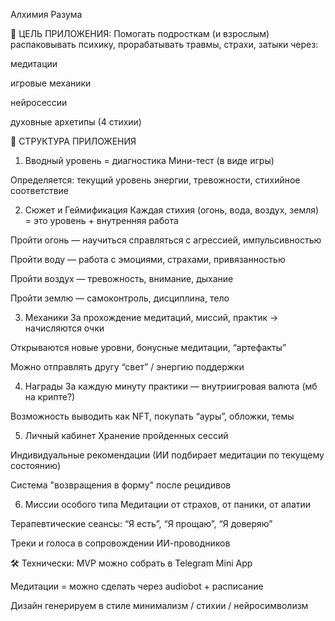 Алхимия Разума

🧩 ЦЕЛЬ ПРИЛОЖЕНИЯ:
Помогать подросткам (и взрослым) распаковывать психику, прорабатывать травмы, страхи, затыки через:

медитации

игровые механики

нейросессии

духовные архетипы (4 стихии)

🔄 СТРУКТУРА ПРИЛОЖЕНИЯ
1. Вводный уровень = диагностика
Мини-тест (в виде игры)

Определяется: текущий уровень энергии, тревожности, стихийное соответствие

2. Сюжет и Геймификация
Каждая стихия (огонь, вода, воздух, земля) = это уровень + внутренняя работа

Пройти огонь — научиться справляться с агрессией, импульсивностью

Пройти воду — работа с эмоциями, страхами, привязанностью

Пройти воздух — тревожность, внимание, дыхание

Пройти землю — самоконтроль, дисциплина, тело

3. Механики
За прохождение медитаций, миссий, практик → начисляются очки

Открываются новые уровни, бонусные медитации, “артефакты”

Можно отправлять другу “свет” / энергию поддержки

4. Награды
За каждую минуту практики — внутриигровая валюта (мб на крипте?)

Возможность выводить как NFT, покупать “ауры”, обложки, темы

5. Личный кабинет
Хранение пройденных сессий

Индивидуальные рекомендации (ИИ подбирает медитации по текущему состоянию)

Система "возвращения в форму" после рецидивов

6. Миссии особого типа
Медитации от страхов, от паники, от апатии

Терапевтические сеансы: “Я есть”, “Я прощаю”, “Я доверяю”

Треки и голоса в сопровождении ИИ-проводников

🛠 Технически:
MVP можно собрать в Telegram Mini App

Медитации = можно сделать через audiobot + расписание

Дизайн генерируем в стиле минимализм / стихии / нейросимволизм
